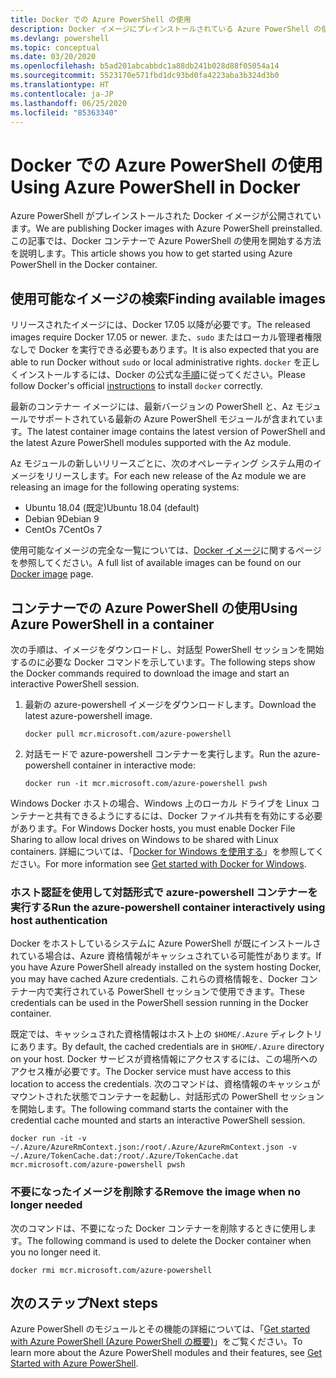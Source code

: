 ```yaml
---
title: Docker での Azure PowerShell の使用
description: Docker イメージにプレインストールされている Azure PowerShell の使用方法
ms.devlang: powershell
ms.topic: conceptual
ms.date: 03/20/2020
ms.openlocfilehash: b5ad201abcabbdc1a88db241b028d88f05054a14
ms.sourcegitcommit: 5523170e571fbd1dc93bd0fa4223aba3b324d3b0
ms.translationtype: HT
ms.contentlocale: ja-JP
ms.lasthandoff: 06/25/2020
ms.locfileid: "85363340"
---
```

# <a name="using-azure-powershell-in-docker"></a><span data-ttu-id="7500a-103">Docker での Azure PowerShell の使用</span><span class="sxs-lookup"><span data-stu-id="7500a-103">Using Azure PowerShell in Docker</span></span>

<span data-ttu-id="7500a-104">Azure PowerShell がプレインストールされた Docker イメージが公開されています。</span><span class="sxs-lookup"><span data-stu-id="7500a-104">We are publishing Docker images with Azure PowerShell preinstalled.</span></span> <span data-ttu-id="7500a-105">この記事では、Docker コンテナーで Azure PowerShell の使用を開始する方法を説明します。</span><span class="sxs-lookup"><span data-stu-id="7500a-105">This article shows you how to get started using Azure PowerShell in the Docker container.</span></span>

## <a name="finding-available-images"></a><span data-ttu-id="7500a-106">使用可能なイメージの検索</span><span class="sxs-lookup"><span data-stu-id="7500a-106">Finding available images</span></span>

<span data-ttu-id="7500a-107">リリースされたイメージには、Docker 17.05 以降が必要です。</span><span class="sxs-lookup"><span data-stu-id="7500a-107">The released images require Docker 17.05 or newer.</span></span> <span data-ttu-id="7500a-108">また、`sudo` またはローカル管理者権限なしで Docker を実行できる必要もあります。</span><span class="sxs-lookup"><span data-stu-id="7500a-108">It is also expected that you are able to run Docker without `sudo` or local administrative rights.</span></span> <span data-ttu-id="7500a-109">`docker` を正しくインストールするには、Docker の公式な[手順][install]に従ってください。</span><span class="sxs-lookup"><span data-stu-id="7500a-109">Please follow Docker's official [instructions][install] to install `docker` correctly.</span></span>

<span data-ttu-id="7500a-110">最新のコンテナー イメージには、最新バージョンの PowerShell と、Az モジュールでサポートされている最新の Azure PowerShell モジュールが含まれています。</span><span class="sxs-lookup"><span data-stu-id="7500a-110">The latest container image contains the latest version of PowerShell and the latest Azure PowerShell modules supported with the Az module.</span></span>

<span data-ttu-id="7500a-111">Az モジュールの新しいリリースごとに、次のオペレーティング システム用のイメージをリリースします。</span><span class="sxs-lookup"><span data-stu-id="7500a-111">For each new release of the Az module we are releasing an image for the following operating systems:</span></span>

- <span data-ttu-id="7500a-112">Ubuntu 18.04 (既定)</span><span class="sxs-lookup"><span data-stu-id="7500a-112">Ubuntu 18.04 (default)</span></span>
- <span data-ttu-id="7500a-113">Debian 9</span><span class="sxs-lookup"><span data-stu-id="7500a-113">Debian 9</span></span>
- <span data-ttu-id="7500a-114">CentOs 7</span><span class="sxs-lookup"><span data-stu-id="7500a-114">CentOs 7</span></span>

<span data-ttu-id="7500a-115">使用可能なイメージの完全な一覧については、[Docker イメージ][az image]に関するページを参照してください。</span><span class="sxs-lookup"><span data-stu-id="7500a-115">A full list of available images can be found on our [Docker image][az image] page.</span></span>

## <a name="using-azure-powershell-in-a-container"></a><span data-ttu-id="7500a-116">コンテナーでの Azure PowerShell の使用</span><span class="sxs-lookup"><span data-stu-id="7500a-116">Using Azure PowerShell in a container</span></span>

<span data-ttu-id="7500a-117">次の手順は、イメージをダウンロードし、対話型 PowerShell セッションを開始するのに必要な Docker コマンドを示しています。</span><span class="sxs-lookup"><span data-stu-id="7500a-117">The following steps show the Docker commands required to download the image and start an interactive PowerShell session.</span></span>

1. <span data-ttu-id="7500a-118">最新の azure-powershell イメージをダウンロードします。</span><span class="sxs-lookup"><span data-stu-id="7500a-118">Download the latest azure-powershell image.</span></span>

   ```console
   docker pull mcr.microsoft.com/azure-powershell
   ```

1. <span data-ttu-id="7500a-119">対話モードで azure-powershell コンテナーを実行します。</span><span class="sxs-lookup"><span data-stu-id="7500a-119">Run the azure-powershell container in interactive mode:</span></span>

   ```console
   docker run -it mcr.microsoft.com/azure-powershell pwsh
   ```

<span data-ttu-id="7500a-120">Windows Docker ホストの場合、Windows 上のローカル ドライブを Linux コンテナーと共有できるようにするには、Docker ファイル共有を有効にする必要があります。</span><span class="sxs-lookup"><span data-stu-id="7500a-120">For Windows Docker hosts, you must enable Docker File Sharing to allow local drives on Windows to be shared with Linux containers.</span></span> <span data-ttu-id="7500a-121">詳細については、「[Docker for Windows を使用する][file-sharing]」を参照してください。</span><span class="sxs-lookup"><span data-stu-id="7500a-121">For more information see [Get started with Docker for Windows][file-sharing].</span></span>

### <a name="run-the-azure-powershell-container-interactively-using-host-authentication"></a><span data-ttu-id="7500a-122">ホスト認証を使用して対話形式で azure-powershell コンテナーを実行する</span><span class="sxs-lookup"><span data-stu-id="7500a-122">Run the azure-powershell container interactively using host authentication</span></span>

<span data-ttu-id="7500a-123">Docker をホストしているシステムに Azure PowerShell が既にインストールされている場合は、Azure 資格情報がキャッシュされている可能性があります。</span><span class="sxs-lookup"><span data-stu-id="7500a-123">If you have Azure PowerShell already installed on the system hosting Docker, you may have cached Azure credentials.</span></span> <span data-ttu-id="7500a-124">これらの資格情報を、Docker コンテナー内で実行されている PowerShell セッションで使用できます。</span><span class="sxs-lookup"><span data-stu-id="7500a-124">These credentials can be used in the PowerShell session running in the Docker container.</span></span>

<span data-ttu-id="7500a-125">既定では、キャッシュされた資格情報はホスト上の `$HOME/.Azure` ディレクトリにあります。</span><span class="sxs-lookup"><span data-stu-id="7500a-125">By default, the cached credentials are in `$HOME/.Azure` directory on your host.</span></span> <span data-ttu-id="7500a-126">Docker サービスが資格情報にアクセスするには、この場所へのアクセス権が必要です。</span><span class="sxs-lookup"><span data-stu-id="7500a-126">The Docker service must have access to this location to access the credentials.</span></span> <span data-ttu-id="7500a-127">次のコマンドは、資格情報のキャッシュがマウントされた状態でコンテナーを起動し、対話形式の PowerShell セッションを開始します。</span><span class="sxs-lookup"><span data-stu-id="7500a-127">The following command starts the container with the credential cache mounted and starts an interactive PowerShell session.</span></span>

```console
docker run -it -v ~/.Azure/AzureRmContext.json:/root/.Azure/AzureRmContext.json -v ~/.Azure/TokenCache.dat:/root/.Azure/TokenCache.dat mcr.microsoft.com/azure-powershell pwsh
```

### <a name="remove-the-image-when-no-longer-needed"></a><span data-ttu-id="7500a-128">不要になったイメージを削除する</span><span class="sxs-lookup"><span data-stu-id="7500a-128">Remove the image when no longer needed</span></span>

<span data-ttu-id="7500a-129">次のコマンドは、不要になった Docker コンテナーを削除するときに使用します。</span><span class="sxs-lookup"><span data-stu-id="7500a-129">The following command is used to delete the Docker container when you no longer need it.</span></span>

```console
docker rmi mcr.microsoft.com/azure-powershell
```

## <a name="next-steps"></a><span data-ttu-id="7500a-130">次のステップ</span><span class="sxs-lookup"><span data-stu-id="7500a-130">Next steps</span></span>

<span data-ttu-id="7500a-131">Azure PowerShell のモジュールとその機能の詳細については、「[Get started with Azure PowerShell (Azure PowerShell の概要)](get-started-azureps.md)」をご覧ください。</span><span class="sxs-lookup"><span data-stu-id="7500a-131">To learn more about the Azure PowerShell modules and their features, see [Get Started with Azure PowerShell](get-started-azureps.md).</span></span>

<!-- link references -->
[install]: https://docs.docker.com/engine/installation/
[powershell image]: https://hub.docker.com/_/microsoft-powershell
[az image]: https://hub.docker.com/_/microsoft-azure-powershell
[file-sharing]: https://docs.docker.com/docker-for-windows/#file-sharing
